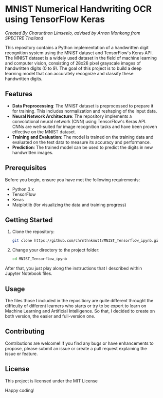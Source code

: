 # MNIST Numerical Handwriting OCR using TensorFlow Keras

*Created By Charunthon Limseelo, advised by Arnon Monkong from SPECTRE Thailand*

This repository contains a Python implementation of a handwritten digit recognition system using the MNIST dataset and TensorFlow's Keras API. The MNIST dataset is a widely used dataset in the field of machine learning and computer vision, consisting of 28x28 pixel grayscale images of handwritten digits (0 to 9). The goal of this project is to build a deep learning model that can accurately recognize and classify these handwritten digits.

## Features

- **Data Preprocessing**: The MNIST dataset is preprocessed to prepare it for training. This includes normalization and reshaping of the input data.
- **Neural Network Architecture**: The repository implements a convolutional neural network (CNN) using TensorFlow's Keras API. CNNs are well-suited for image recognition tasks and have been proven effective on the MNIST dataset.
- **Training and Evaluation**: The model is trained on the training data and evaluated on the test data to measure its accuracy and performance.
- **Prediction**: The trained model can be used to predict the digits in new handwritten images.

## Prerequisites

Before you begin, ensure you have met the following requirements:

- Python 3.x
- TensorFlow
- Keras
- Matplotlib (for visualizing the data and training progress)

## Getting Started

1. Clone the repository:

    ```bash
    git clone https://github.com/chrnthnkmutt/MNIST_Tensorflow_ipynb.git
    ```

2. Change your directory to the project folder:

    ```bash
    cd MNIST_Tensorflow_ipynb
    ```

After that, you just play along the instructions that I described within Jupyter Notebook files.

## Usage

The files those I included in the repositiory are quite different throught the difficulty of different learners who starts or try to be expert to learn on Machine Learning and Artificial Intelligence. So that, I decided to create on both version, the easier and full-version one.

## Contributing

Contributions are welcome! If you find any bugs or have enhancements to propose, please submit an issue or create a pull request explaining the issue or feature.

## License

This project is licensed under the MIT License

Happy coding!
